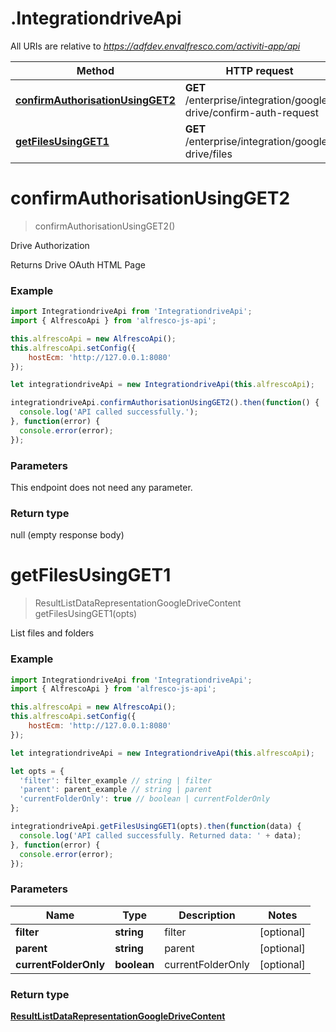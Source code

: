 # .IntegrationdriveApi

All URIs are relative to *https://adfdev.envalfresco.com/activiti-app/api*

Method | HTTP request | Description
------------- | ------------- | -------------
[**confirmAuthorisationUsingGET2**](IntegrationdriveApi.md#confirmAuthorisationUsingGET2) | **GET** /enterprise/integration/google-drive/confirm-auth-request | Drive Authorization
[**getFilesUsingGET1**](IntegrationdriveApi.md#getFilesUsingGET1) | **GET** /enterprise/integration/google-drive/files | List files and folders


<a name="confirmAuthorisationUsingGET2"></a>
# **confirmAuthorisationUsingGET2**
> confirmAuthorisationUsingGET2()

Drive Authorization

Returns Drive OAuth HTML Page

### Example
```javascript
import IntegrationdriveApi from 'IntegrationdriveApi';
import { AlfrescoApi } from 'alfresco-js-api';

this.alfrescoApi = new AlfrescoApi();
this.alfrescoApi.setConfig({
    hostEcm: 'http://127.0.0.1:8080'
});

let integrationdriveApi = new IntegrationdriveApi(this.alfrescoApi);

integrationdriveApi.confirmAuthorisationUsingGET2().then(function() {
  console.log('API called successfully.');
}, function(error) {
  console.error(error);
});

```

### Parameters
This endpoint does not need any parameter.

### Return type

null (empty response body)

<a name="getFilesUsingGET1"></a>
# **getFilesUsingGET1**
> ResultListDataRepresentationGoogleDriveContent getFilesUsingGET1(opts)

List files and folders

### Example
```javascript
import IntegrationdriveApi from 'IntegrationdriveApi';
import { AlfrescoApi } from 'alfresco-js-api';

this.alfrescoApi = new AlfrescoApi();
this.alfrescoApi.setConfig({
    hostEcm: 'http://127.0.0.1:8080'
});

let integrationdriveApi = new IntegrationdriveApi(this.alfrescoApi);

let opts = { 
  'filter': filter_example // string | filter
  'parent': parent_example // string | parent
  'currentFolderOnly': true // boolean | currentFolderOnly
};

integrationdriveApi.getFilesUsingGET1(opts).then(function(data) {
  console.log('API called successfully. Returned data: ' + data);
}, function(error) {
  console.error(error);
});

```

### Parameters

Name | Type | Description  | Notes
------------- | ------------- | ------------- | -------------
 **filter** | **string**| filter | [optional] 
 **parent** | **string**| parent | [optional] 
 **currentFolderOnly** | **boolean**| currentFolderOnly | [optional] 

### Return type

[**ResultListDataRepresentationGoogleDriveContent**](ResultListDataRepresentationGoogleDriveContent.md)

